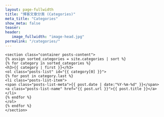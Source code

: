 ```yaml
---
layout: page-fullwidth
title: "博客文章分类 (Categories)"
meta_title: "Categories"
show_meta: false
teaser:
header:
   image_fullwidth: "image-head.jpg"
permalink: "/categories/"
---
```


<!-- <div class="row">

  <div "medium-8 columns"> -->

    <section class="container posts-content">
    {% assign sorted_categories = site.categories | sort %}
    {% for category in sorted_categories %}
    <h3>{{ category | first }}</h3>
    <ol class="posts-list" id="{{ category[0] }}">
    {% for post in category.last %}
    <li class="posts-list-item">
    <span class="posts-list-meta">{{ post.date | date:"%Y-%m-%d" }}</span>
    <a class="posts-list-name" href="{{ post.url }}">{{ post.title }}</a>
    </li>
    {% endfor %}
    </ol>
    {% endfor %}
    </section>

  <!-- </div>

  <div class="medium-4 columns">

    <div class="panel radius">
     Table of Contents
      <ul>
          {% for post in site.categories.MachineLearning %}
          <li><a href="{{ site.url }}{{ site.baseurl }}{{ post.url }}">{{ post.title }}</a></li>
          {% endfor %}
      </ul>
    </div>
  </div>

</div> -->
